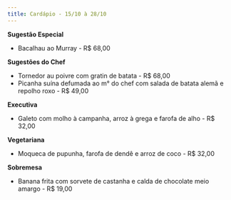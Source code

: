 ```yaml
---
title: Cardápio - 15/10 à 28/10
---
```

**Sugestão Especial**

* Bacalhau ao Murray - R$ 68,00

**Sugestões do Chef**

* Tornedor au poivre com gratin de batata - R$ 68,00
* Picanha suína defumada ao m° do chef com salada de batata alemã e repolho roxo - R$ 49,00

**Executiva**

* Galeto com molho à campanha, arroz à grega e farofa de alho - R$ 32,00

**Vegetariana**

* Moqueca de pupunha, farofa de dendê e arroz de coco - R$ 32,00

**Sobremesa**

* Banana frita com sorvete de castanha e calda de chocolate meio amargo - R$ 19,00